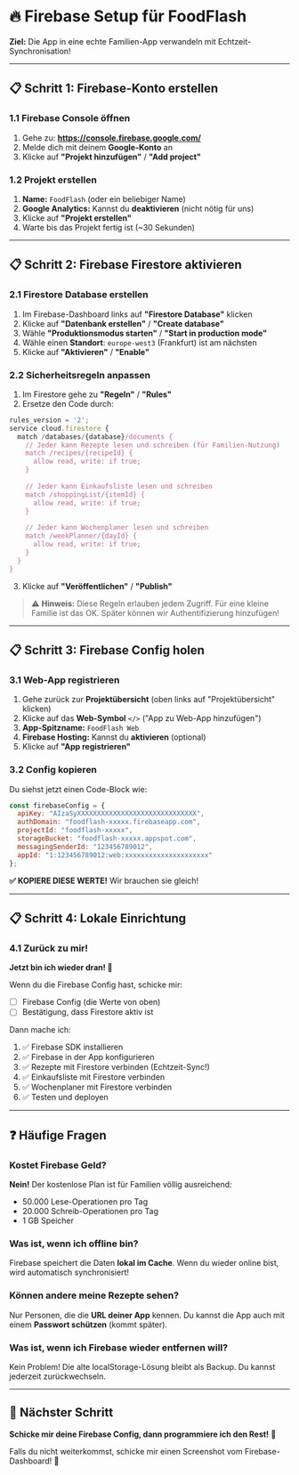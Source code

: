 # 🔥 Firebase Setup für FoodFlash

**Ziel:** Die App in eine echte Familien-App verwandeln mit Echtzeit-Synchronisation!

---

## 📋 Schritt 1: Firebase-Konto erstellen

### 1.1 Firebase Console öffnen
1. Gehe zu: **https://console.firebase.google.com/**
2. Melde dich mit deinem **Google-Konto** an
3. Klicke auf **"Projekt hinzufügen"** / **"Add project"**

### 1.2 Projekt erstellen
1. **Name:** `FoodFlash` (oder ein beliebiger Name)
2. **Google Analytics:** Kannst du **deaktivieren** (nicht nötig für uns)
3. Klicke auf **"Projekt erstellen"**
4. Warte bis das Projekt fertig ist (~30 Sekunden)

---

## 📋 Schritt 2: Firebase Firestore aktivieren

### 2.1 Firestore Database erstellen
1. Im Firebase-Dashboard links auf **"Firestore Database"** klicken
2. Klicke auf **"Datenbank erstellen"** / **"Create database"**
3. Wähle **"Produktionsmodus starten"** / **"Start in production mode"**
4. Wähle einen **Standort**: `europe-west3` (Frankfurt) ist am nächsten
5. Klicke auf **"Aktivieren"** / **"Enable"**

### 2.2 Sicherheitsregeln anpassen
1. Im Firestore gehe zu **"Regeln"** / **"Rules"**
2. Ersetze den Code durch:

```javascript
rules_version = '2';
service cloud.firestore {
  match /databases/{database}/documents {
    // Jeder kann Rezepte lesen und schreiben (für Familien-Nutzung)
    match /recipes/{recipeId} {
      allow read, write: if true;
    }
    
    // Jeder kann Einkaufsliste lesen und schreiben
    match /shoppingList/{itemId} {
      allow read, write: if true;
    }
    
    // Jeder kann Wochenplaner lesen und schreiben
    match /weekPlanner/{dayId} {
      allow read, write: if true;
    }
  }
}
```

3. Klicke auf **"Veröffentlichen"** / **"Publish"**

> ⚠️ **Hinweis:** Diese Regeln erlauben jedem Zugriff. Für eine kleine Familie ist das OK. Später können wir Authentifizierung hinzufügen!

---

## 📋 Schritt 3: Firebase Config holen

### 3.1 Web-App registrieren
1. Gehe zurück zur **Projektübersicht** (oben links auf "Projektübersicht" klicken)
2. Klicke auf das **Web-Symbol** `</>` ("App zu Web-App hinzufügen")
3. **App-Spitzname:** `FoodFlash Web`
4. **Firebase Hosting:** Kannst du **aktivieren** (optional)
5. Klicke auf **"App registrieren"**

### 3.2 Config kopieren
Du siehst jetzt einen Code-Block wie:

```javascript
const firebaseConfig = {
  apiKey: "AIzaSyXXXXXXXXXXXXXXXXXXXXXXXXXXXXXX",
  authDomain: "foodflash-xxxxx.firebaseapp.com",
  projectId: "foodflash-xxxxx",
  storageBucket: "foodflash-xxxxx.appspot.com",
  messagingSenderId: "123456789012",
  appId: "1:123456789012:web:xxxxxxxxxxxxxxxxxxxxx"
};
```

**✅ KOPIERE DIESE WERTE!** Wir brauchen sie gleich!

---

## 📋 Schritt 4: Lokale Einrichtung

### 4.1 Zurück zu mir!
**Jetzt bin ich wieder dran! 🎃**

Wenn du die Firebase Config hast, schicke mir:
- [ ] Firebase Config (die Werte von oben)
- [ ] Bestätigung, dass Firestore aktiv ist

Dann mache ich:
1. ✅ Firebase SDK installieren
2. ✅ Firebase in der App konfigurieren
3. ✅ Rezepte mit Firestore verbinden (Echtzeit-Sync!)
4. ✅ Einkaufsliste mit Firestore verbinden
5. ✅ Wochenplaner mit Firestore verbinden
6. ✅ Testen und deployen

---

## ❓ Häufige Fragen

### Kostet Firebase Geld?
**Nein!** Der kostenlose Plan ist für Familien völlig ausreichend:
- 50.000 Lese-Operationen pro Tag
- 20.000 Schreib-Operationen pro Tag
- 1 GB Speicher

### Was ist, wenn ich offline bin?
Firebase speichert die Daten **lokal im Cache**. Wenn du wieder online bist, wird automatisch synchronisiert!

### Können andere meine Rezepte sehen?
Nur Personen, die die **URL deiner App** kennen. Du kannst die App auch mit einem **Passwort schützen** (kommt später).

### Was ist, wenn ich Firebase wieder entfernen will?
Kein Problem! Die alte localStorage-Lösung bleibt als Backup. Du kannst jederzeit zurückwechseln.

---

## 🎯 Nächster Schritt

**Schicke mir deine Firebase Config, dann programmiere ich den Rest!** 🚀

Falls du nicht weiterkommst, schicke mir einen Screenshot vom Firebase-Dashboard! 📸

